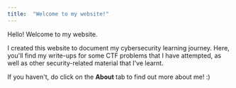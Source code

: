 ```yaml
---
title:  "Welcome to my website!"
---
```


Hello! Welcome to my website.

I created this website to document my cybersecurity learning journey. Here, you'll find my write-ups for some CTF problems that I have attempted, as well as other security-related material that I've learnt.

If you haven't, do click on the **About** tab to find out more about me! :)

